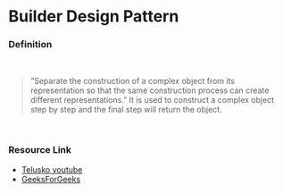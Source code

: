 # Builder Design Pattern

### Definition
<br />

> “Separate the construction of a complex object from its representation so that the same construction process can create different representations.” It is used to construct a complex object step by step and the final step will return the object.

<br />

### Resource Link
- [Telusko youtube](https://www.youtube.com/watch?v=k4EkJgY9P4c)
- [GeeksForGeeks](https://www.geeksforgeeks.org/builder-design-pattern/)



